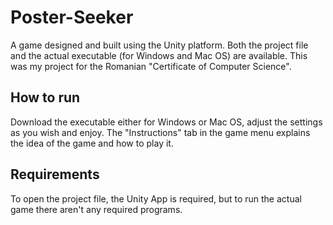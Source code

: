 # Poster-Seeker

A game designed and built using the Unity platform. Both the project file and the actual executable (for Windows and Mac OS) are available. This was my project for the Romanian "Certificate of Computer Science".

## How to run

Download the executable either for Windows or Mac OS, adjust the settings as you wish and enjoy. The "Instructions" tab in the game menu explains the idea of the game and how to play it.

## Requirements

To open the project file, the Unity App is required, but to run the actual game there aren't any required programs.
